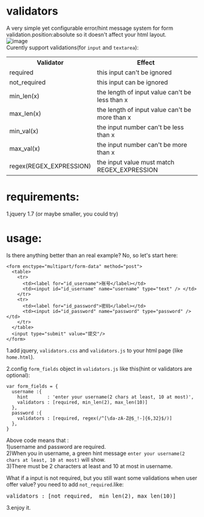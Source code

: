 # validators
A very simple yet configurable error/hint message system for form validation.position:absolute so it doesn't affect your html layout.<br/>
![image](http://img2.ph.126.net/i04limKLx8cOLWA8SMimeg==/6631265677794987944.png)<br/>
Curently support validations(for `input` and `textarea`):<br/>
<table>
  <tr>
    <th>Validator</th>
    <th>Effect</th>
  </tr>
  <tr>
    <td>required</td>
    <td>this input can't be ignored</td>
  </tr>
  <tr>
    <td>not_required</td>
    <td>this input can be ignored</td>
  </tr>
  <tr>
    <td>min_len(x)</td>
    <td>the length of input value can't be less than x </td>
  </tr>
  <tr>
    <td>max_len(x)</td>
    <td>the length of input value can't be more than x </td>
  </tr>
  <tr>
    <td>min_val(x)</td>
    <td>the input number can't be less than x </td>
  </tr>
  <tr>
    <td>max_val(x)</td>
    <td>the input number can't be more than x </td>
  </tr>
  <tr>
    <td>regex(REGEX_EXPRESSION)</td>
    <td>the input value must match REGEX_EXPRESSION </td>
  </tr>      
</table>

# requirements:
1.jquery 1.7 (or maybe smaller, you could try)<br/>

# usage:
Is there anything better than an real example? No, so let's start here:<br/>
```
<form enctype="multipart/form-data" method="post">
  <table>
    <tr>
      <td><label for="id_username">账号</label></td>
      <td><input id="id_username" name="username" type="text" /> </td>
    </tr>
    <tr>
      <td><label for="id_password">密码</label></td>
      <td><input id="id_password" name="password" type="password" /> </td>
    </tr>
  </table>
  <input type="submit" value="提交"/>
</form> 
```
1.add jquery, `validators.css` and `validators.js` to your html page (like `home.html`).<br />

2.config `form_fields` object in `validators.js` like this(hint or validators are optional):
```
var form_fields = {
  username :{
    hint       : 'enter your username(2 chars at least, 10 at most)', 
    validators : [required, min_len(2), max_len(10)]
  }, 
  password :{
    validators : [required, regex(/^[\da-zA-Z@$_!-]{6,32}$/)]
  }, 
}
```
Above code means that :<br />
 1)username and password are required. <br />
 2)When you in username, a green hint message `enter your username(2 chars at least, 10 at most)` will show.<br />
 3)There must be 2 characters at least and 10 at most in username. <br />

What if a input is not required, but you still want some validations when user offer value? you need to add `not_required`.like:
<pre>validators : [not_required,  min_len(2), max_len(10)]</pre>
3.enjoy it.
